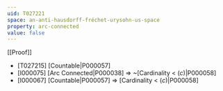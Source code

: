 ```yaml
---
uid: T027221
space: an-anti-hausdorff-fréchet-urysohn-us-space
property: arc-connected
value: false
---
```

[[Proof]]

* [T027215] [Countable|P000057]
* [I000075] [Arc Connected|P000038] => ~[Cardinality < $\mathfrak(c)$|P000058]
* [I000067] [Countable|P000057] => [Cardinality < $\mathfrak(c)$|P000058]

